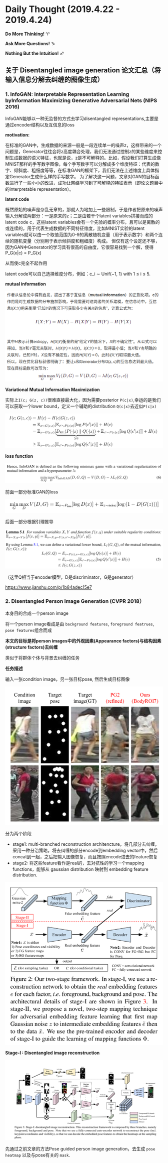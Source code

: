 # Daily Thought (2019.4.22 - 2019.4.24)
**Do More Thinking!** ♈ 

**Ask More Questions!** ♑

**Nothing But the Intuition!** ♐

## 关于 Disentangled image generation 论文汇总（将输入信息分解去纠缠的图像生成）
### 1. InfoGAN: Interpretable Representation Learning byInformation Maximizing Generative Adversarial Nets (NIPS 2016)

InfoGAN能够以一种无监督的方式去学习disentangled representations,主要是通过encoder结构以及互信息的loss

**motivation:**

在标准的GAN中，生成数据的来源一般是一段连续单一的噪声z，这样带来的一个问题是，Generator往往会将z高度耦合处理，我们无法通过控制z的某些维度来控制生成数据的语义特征，也就是说，z是不可解释的。比如，假设我们打算生成像MNIST那样的手写数字图像，每个手写数字可以分解成多个维度特征：代表的数字、倾斜度、粗细度等等，在标准GAN的框架下，我们无法在上述维度上具体指定Generator生成什么样的手写数字。
为了解决这一问题，文章对GAN的目标函数进行了一些小小的改进，成功让网络学习到了可解释的特征表示（即论文题目中的interpretable representation）。

**latent code**

既然原始的噪声是杂乱无章的，那就人为地加上一些限制，于是作者把原来的噪声输入分解成两部分：一是原来的z；二是由若干个latent variables拼接而成的latent code c，这些latent variables会有一个先验的概率分布，且可以是离散的或连续的，用于代表生成数据的不同特征维度，比如MNIST实验的latent variables就可以由一个取值范围为0-9的离散随机变量（用于表示数字）和两个连续的随机变量（分别用于表示倾斜度和粗细度）构成。
但仅有这个设定还不够，因为GAN中Generator的学习具有很高的自由度，它很容易找到一个解，使得 P_G(x|c) = P_G(x)

从而使c完全不起作用

latent code可以自己选择维度分布，例如：c_i ∼ Unif(−1, 1) with 1 ≤ i ≤ 5.

**mutual information**

![](__pics/infoGAN_1.png)

**Variational Mutual Information Maximization**

实际上`I(c; G(z, c))`很难直接最大化，因为需要posterior `P(c|x)`,幸运的是我们可以获取一个lower bound，定义一个辅助的distribution `Q(c|x)`去近似`P(c|x)`

![](__pics/infoGAN_2.png)

**loss function**

![](__pics/infoGAN_3.png)

前面一部分标准GAN的loss

![](__pics/infoGAN_4.png)

后面一部分根据引理推导

![](__pics/infoGAN_5.png)

（这里Q相当于encoder模型，D是discriminator，G是generator）

https://www.jianshu.com/p/1b84adec15e7

### 2. Disentangled Person Image Generation (CVPR 2018）

本身目的合成一个person image

将一个person image看成是由 `background features`, `foreground featrues`, `pose features`组合而成

**本文的目标是将person images中的外观因素(Appearance factors)与结构因素(structure factors)去纠缠**

类似于将群体个体与背景去纠缠的任务

**任务描述**

输入一张condition image，另一张目标pose, 然后生成目标图像

![](__pics/person_generator_1.png)

分为两个阶段
- stage1: multi-branched reconstruction architencture，将几部分去纠缠，采用一种分治策略，将去纠缠的部分encode到embedding vector中，然后concat到一起，之后把输入图像恢复，而且按照encode进去的feature恢复
- stage2: 将这些feature看作是real的，去对抗性的学习一个mapping functions，能够从 gaussian distribution 映射到 embedding feature distribution.

![](__pics/person_generator_2.png)

**Stage-I : Disentangled image reconstruction**

![](__pics/person_generator_3.png)

先通过之前文章的方法Pose guided person image generation，去生成 `pose heatmap` 以及与pose有关的 `mask`.



